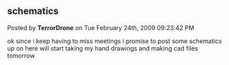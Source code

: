 ## schematics
Posted by **TerrorDrone** on Tue February 24th, 2009 09:23:42 PM

ok since i keep having to miss meetings i promise to post some schematics up on here will start taking my hand drawings and making cad files tomorrow
